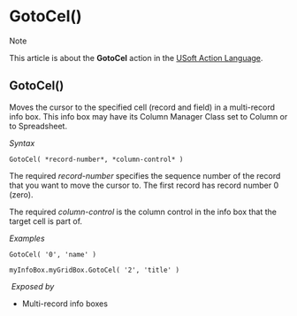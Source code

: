 # GotoCel()



> [!NOTE]
> This article is about the **GotoCel** action in the [USoft Action Language](/docs/Task%20flow/Action%20Language%20reference/USoft%20Action%20Language.md).

## **GotoCel()**

Moves the cursor to the specified cell (record and field) in a multi-record info box. This info box may have its Column Manager Class set to Column or to Spreadsheet.

*Syntax*

```
GotoCel( *record-number*, *column-control* )
```

The required *record-number* specifies the sequence number of the record that you want to move the cursor to. The first record has record number 0 (zero).

The required *column-control* is the column control in the info box that the target cell is part of.

*Examples*

```
GotoCel( '0', 'name' )
```

```
myInfoBox.myGridBox.GotoCel( '2', 'title' )
```

 *Exposed by*

- Multi-record info boxes